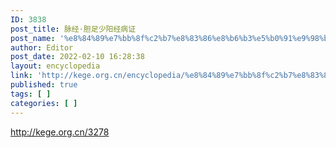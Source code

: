 ```yaml
---
ID: 3838
post_title: 脉经·胆足少阳经病证
post_name: '%e8%84%89%e7%bb%8f%c2%b7%e8%83%86%e8%b6%b3%e5%b0%91%e9%98%b3%e7%bb%8f%e7%97%85%e8%af%81'
author: Editor
post_date: 2022-02-10 16:28:38
layout: encyclopedia
link: 'http://kege.org.cn/encyclopedia/%e8%84%89%e7%bb%8f%c2%b7%e8%83%86%e8%b6%b3%e5%b0%91%e9%98%b3%e7%bb%8f%e7%97%85%e8%af%81'
published: true
tags: [ ]
categories: [ ]
---
```

http://kege.org.cn/3278